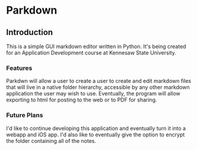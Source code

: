 # Parkdown

## Introduction
This is a simple GUI markdown editor written in Python.  It's being created for an Application Development course at Kennesaw State University.


### Features
Parkdwn will allow a user to create a user to create and edit markdown files that will live in a native folder hierarchy, accessible by any other markdown application the user may wish to use.  Eventually, the program will allow exporting to html for posting to the web or to PDF for sharing.

### Future Plans
I'd like to continue developing this application and eventually turn it into a webapp and iOS app.  I'd also like to eventually give the option to encrypt the folder containing all of the notes.
